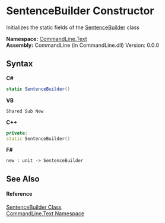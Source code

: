 # SentenceBuilder Constructor 
 

Initializes the static fields of the <a href="T_CommandLine_Text_SentenceBuilder">SentenceBuilder</a> class

**Namespace:**&nbsp;<a href="N_CommandLine_Text">CommandLine.Text</a><br />**Assembly:**&nbsp;CommandLine (in CommandLine.dll) Version: 0.0.0

## Syntax

**C#**<br />
``` C#
static SentenceBuilder()
```

**VB**<br />
``` VB
Shared Sub New
```

**C++**<br />
``` C++
private:
static SentenceBuilder()
```

**F#**<br />
``` F#
new : unit -> SentenceBuilder
```


## See Also


#### Reference
<a href="T_CommandLine_Text_SentenceBuilder">SentenceBuilder Class</a><br /><a href="N_CommandLine_Text">CommandLine.Text Namespace</a><br />